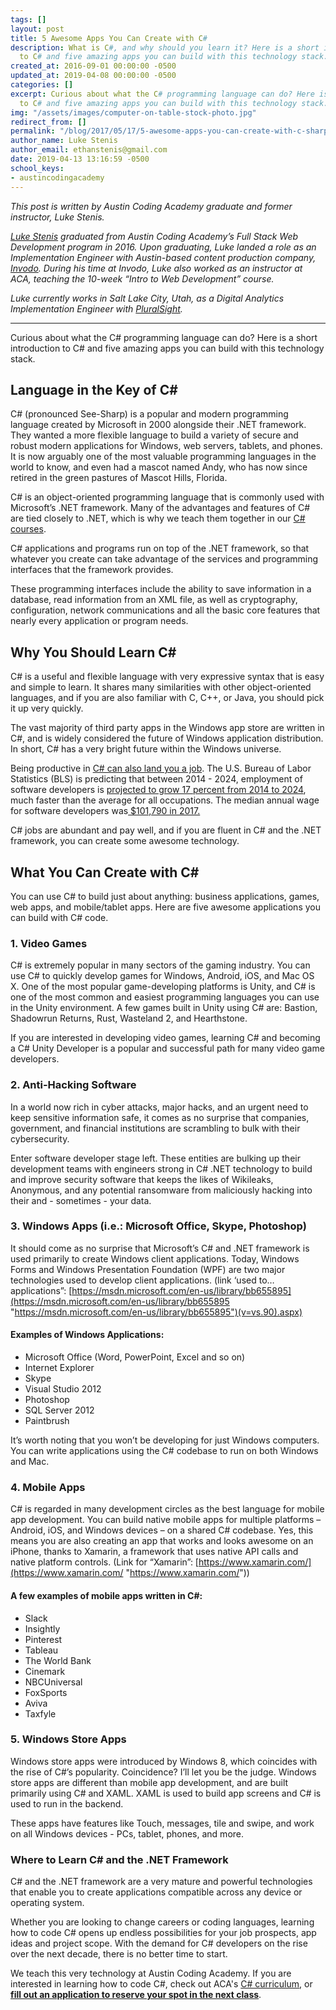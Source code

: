 ```yaml
---
tags: []
layout: post
title: 5 Awesome Apps You Can Create with C#
description: What is C#, and why should you learn it? Here is a short introduction
  to C# and five amazing apps you can build with this technology stack.
created_at: 2016-09-01 00:00:00 -0500
updated_at: 2019-04-08 00:00:00 -0500
categories: []
excerpt: Curious about what the C# programming language can do? Here is a short introduction
  to C# and five amazing apps you can build with this technology stack.
img: "/assets/images/computer-on-table-stock-photo.jpg"
redirect_from: []
permalink: "/blog/2017/05/17/5-awesome-apps-you-can-create-with-c-sharp/"
author_name: Luke Stenis
author_email: ethanstenis@gmail.com
date: 2019-04-13 13:16:59 -0500
school_keys:
- austincodingacademy
---
```

_This post is written by Austin Coding Academy graduate and former instructor, Luke Stenis._

[_Luke Stenis_](https://www.linkedin.com/in/ethanstenis/) _graduated from Austin Coding Academy’s Full Stack Web Development program in 2016. Upon graduating, Luke landed a role as an Implementation Engineer with Austin-based content production company,_ [_Invodo_](https://www.invodo.com/)_. During his time at Invodo, Luke also worked as an instructor at ACA, teaching the 10-week “Intro to Web Development” course._

_Luke currently works in Salt Lake City, Utah, as a Digital Analytics Implementation Engineer with_ [_PluralSight_](https://www.pluralsight.com/)_._

***

Curious about what the C# programming language can do? Here is a short introduction to C# and five amazing apps you can build with this technology stack.

## Language in the Key of C#

C# (pronounced See-Sharp) is a popular and modern programming language created by Microsoft in 2000 alongside their .NET framework. They wanted a more flexible language to build a variety of secure and robust modern applications for Windows, web servers, tablets, and phones. It is now arguably one of the most valuable programming languages in the world to know, and even had a mascot named Andy, who has now since retired in the green pastures of Mascot Hills, Florida.

C# is an object-oriented programming language that is commonly used with Microsoft’s .NET framework. Many of the advantages and features of C# are tied closely to .NET, which is why we teach them together in our [C# courses](https://austincodingacademy.com/csharp/).

C# applications and programs run on top of the .NET framework, so that whatever you create can take advantage of the services and programming interfaces that the framework provides.

These programming interfaces include the ability to save information in a database, read information from an XML file, as well as cryptography, configuration, network communications and all the basic core features that nearly every application or program needs.

## Why You Should Learn C#

C# is a useful and flexible language with very expressive syntax that is easy and simple to learn. It shares many similarities with other object-oriented languages, and if you are also familiar with C, C++, or Java, you should pick it up very quickly.

The vast majority of third party apps in the Windows app store are written in C#, and is widely considered the future of Windows application distribution. In short, C# has a very bright future within the Windows universe.

Being productive in [C# can also land you a job](https://www.indeed.com/jobs?q=C%23+Net+Developer&l=Texas). The U.S. Bureau of Labor Statistics (BLS) is predicting that between 2014 - 2024, employment of software developers is [projected to grow 17 percent from 2014 to 2024](https://www.bls.gov/ooh/computer-and-information-technology/software-developers.htm), much faster than the average for all occupations. The median annual wage for software developers was[ $101,790 in 2017.](https://money.usnews.com/careers/best-jobs/software-developer/salary)

C# jobs are abundant and pay well, and if you are fluent in C# and the .NET framework, you can create some awesome technology.

## What You Can Create with C#

You can use C# to build just about anything: business applications, games, web apps, and mobile/tablet apps. Here are five awesome applications you can build with C# code.

### 1. Video Games

C# is extremely popular in many sectors of the gaming industry. You can use C# to quickly develop games for Windows, Android, iOS, and Mac OS X. One of the most popular game-developing platforms is Unity, and C# is one of the most common and easiest programming languages you can use in the Unity environment. A few games built in Unity using C# are: Bastion, Shadowrun Returns, Rust, Wasteland 2, and Hearthstone.

If you are interested in developing video games, learning C# and becoming a C# Unity Developer is a popular and successful path for many video game developers.

### 2. Anti-Hacking Software

In a world now rich in cyber attacks, major hacks, and an urgent need to keep sensitive information safe, it comes as no surprise that companies, government, and financial institutions are scrambling to bulk with their cybersecurity.

Enter software developer stage left. These entities are bulking up their development teams with engineers strong in C# .NET technology to build and improve security software that keeps the likes of Wikileaks, Anonymous, and any potential ransomware from maliciously hacking into their and - sometimes - your data.

### 3. Windows Apps (i.e.: Microsoft Office, Skype, Photoshop)

It should come as no surprise that Microsoft’s C# and .NET framework is used primarily to create Windows client applications. Today, Windows Forms and Windows Presentation Foundation (WPF) are two major technologies used to develop client applications. (link ‘used to… applications”: [https://msdn.microsoft.com/en-us/library/bb655895](https://msdn.microsoft.com/en-us/library/bb655895 "https://msdn.microsoft.com/en-us/library/bb655895")(v=vs.90).aspx)

#### Examples of Windows Applications:

* Microsoft Office (Word, PowerPoint, Excel and so on)
* Internet Explorer
* Skype
* Visual Studio 2012
* Photoshop
* SQL Server 2012
* Paintbrush

It’s worth noting that you won’t be developing for just Windows computers. You can write applications using the C# codebase to run on both Windows and Mac.

### 4. Mobile Apps

C# is regarded in many development circles as the best language for mobile app development. You can build native mobile apps for multiple platforms – Android, iOS, and Windows devices – on a shared C# codebase. Yes, this means you are also creating an app that works and looks awesome on an iPhone, thanks to Xamarin, a framework that uses native API calls and native platform controls. (Link for “Xamarin”: [https://www.xamarin.com/](https://www.xamarin.com/ "https://www.xamarin.com/"))

#### A few examples of mobile apps written in C#:

* Slack
* Insightly
* Pinterest
* Tableau
* The World Bank
* Cinemark
* NBCUniversal
* FoxSports
* Aviva
* Taxfyle

### 5. Windows Store Apps

Windows store apps were introduced by Windows 8, which coincides with the rise of C#’s popularity. Coincidence? I’ll let you be the judge. Windows store apps are different than mobile app development, and are built primarily using C# and XAML. XAML is used to build app screens and C# is used to run in the backend.

These apps have features like Touch, messages, tile and swipe, and work on all Windows devices - PCs, tablet, phones, and more.

### Where to Learn C# and the .NET Framework

C# and the .NET framework are a very mature and powerful technologies that enable you to create applications compatible across any device or operating system.

Whether you are looking to change careers or coding languages, learning how to code C# opens up endless possibilities for your job prospects, app ideas and project scope. With the demand for C# developers on the rise over the next decade, there is no better time to start.

We teach this very technology at Austin Coding Academy. If you are interested in learning how to code C#, check out ACA's [C# curriculum](https://austincodingacademy.com/csharp/), or [**fill out an application to reserve your spot in the next class**](https://austincodingacademy.com/apply).